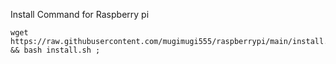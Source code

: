 Install Command for Raspberry pi

````
wget https://raw.githubusercontent.com/mugimugi555/raspberrypi/main/install.sh && bash install.sh ;
````
